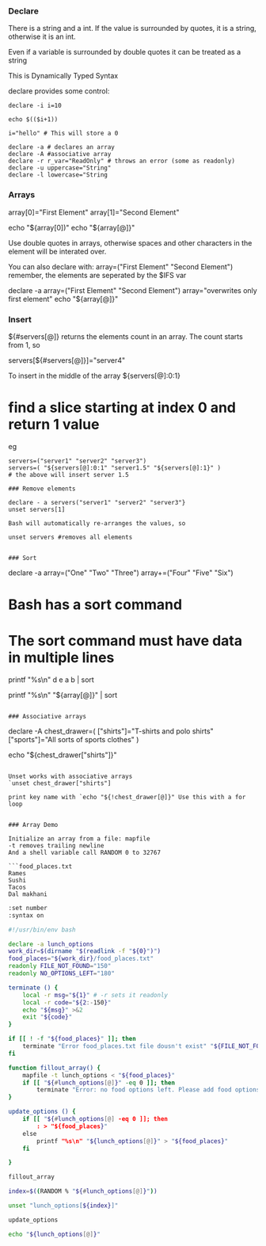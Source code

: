 ### Declare

There is a string and a int. If the value is surrounded by quotes, it is a string, otherwise it is an int.

Even if a variable is surrounded by double quotes it can be treated as a string

This is Dynamically Typed Syntax

declare provides some control:

```
declare -i i=10

echo $(($i+1))

i="hello" # This will store a 0

declare -a # declares an array
declare -A #associative array
declare -r r_var="ReadOnly" # throws an error (some as readonly)
declare -u uppercase="String"
declare -l lowercase="String
```


### Arrays

array[0]="First Element"
array[1]="Second Element"

echo "${array[0])"
echo "${array[@]}"

Use double quotes in arrays, otherwise spaces and other characters in the element will be interated over.

You can also declare with:
array=("First Element" "Second Element")
remember, the elements are seperated by the $IFS var

declare -a array=("First Element" "Second Element")
array="overwrites only first element"
echo "${array[@]}"

### Insert

${#servers[@]} returns the elements count in an array. The count starts from 1, so

servers[${#servers[@]}]="server4"

To insert in the middle of the array
${servers[@]:0:1}
# find a slice starting at index 0 and return 1 value

eg

```
servers=("server1" "server2" "server3")
servers=( "${servers[@]:0:1" "server1.5" "${servers[@]:1}" )
# the above will insert server 1.5

### Remove elements

declare - a servers("server1" "server2" "server3"}
unset servers[1]

Bash will automatically re-arranges the values, so 

unset servers #removes all elements


### Sort

```
declare -a array=("One" "Two" "Three")
array+=("Four" "Five" "Six")

# Bash has a sort command
# The sort command must have data in multiple lines

printf "%s\n" d e a b | sort

printf "%s\n" "${array[@]}" | sort

```

### Associative arrays

```
declare -A chest_drawer=( ["shirts"]="T-shirts and polo shirts" ["sports"]="All sorts of sports clothes" )

echo "${chest_drawer["shirts"]}"
```

Unset works with associative arrays
`unset chest_drawer["shirts"]

print key name with `echo "${!chest_drawer[@]}" Use this with a for loop


### Array Demo

Initialize an array from a file: mapfile
-t removes trailing newline
And a shell variable call RANDOM 0 to 32767

```food_places.txt
Rames
Sushi
Tacos
Dal makhani
```

```lunch_selector.sh
:set number
:syntax on

#!/usr/bin/env bash

declare -a lunch_options
work_dir=$(dirname "$(readlink -f "${0}")")
food_places="${work_dir}/food_places.txt"
readonly FILE_NOT_FOUND="150"
readonly NO_OPTIONS_LEFT="180"

terminate () {
    local -r msg="${1}" # -r sets it readonly
    local -r code="${2:-150}"
    echo "${msg}" >&2
    exit "${code}"
}

if [[ ! -f "${food_places}" ]]; then
    terminate "Error food_places.txt file dousn't exist" "${FILE_NOT_FOUND}"
fi

function fillout_array() {
    mapfile -t lunch_options < "${food_places}"
    if [[ "${#lunch_options[@]}" -eq 0 ]]; then
        terminate "Error: no food options left. Please add food options to food_places.txt" "${NO_OPTIONS_LEFT}"
}

update_options () {
    if [[ "${#lunch_options[@] -eq 0 ]]; then
        : > "${food_places}"
    else
        printf "%s\n" "${lunch_options[@]}" > "${food_places}"
    fi

}

fillout_array

index=$((RANDOM % "${#lunch_options[@]}"))

unset "lunch_options[${index}]"

update_options

echo "${lunch_options[@]}"
